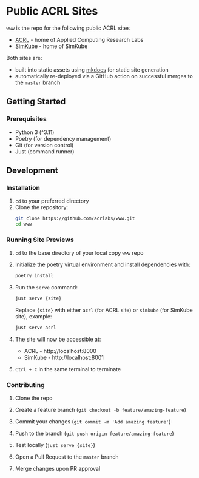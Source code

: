 # Public ACRL Sites

`www` is the repo for the following public ACRL sites 
- [ACRL](http://appliedcomputing.io) - home of Applied Computing Research Labs
- [SimKube](http://simkube.dev/) - home of SimKube

Both sites are:
- built into static assets using [mkdocs](https://www.mkdocs.org/) for static site generation
- automatically re-deployed via a GitHub action on successful merges to the `master` branch


## Getting Started

### Prerequisites

- Python 3 (^3.11)
- Poetry (for dependency management)
- Git (for version control)
- Just (command runner)


## Development

### Installation

1. `cd` to your preferred directory
2. Clone the repository:
   ```sh
   git clone https://github.com/acrlabs/www.git
   cd www
   ```

### Running Site Previews

1. `cd` to the base directory of your local copy `www` repo
2. Initialize the poetry virtual environment and install dependencies with:
   ```sh
   poetry install
   ```

3. Run the `serve` command:
    ```sh
   just serve {site}
   ```

   Replace `{site}` with either `acrl` (for ACRL site) or `simkube` (for SimKube site), example:
    ```sh
   just serve acrl
   ```

4. The site will now be accessible at:
    -  ACRL - http://localhost:8000
    - SimKube - http://localhost:8001

5. `Ctrl + C` in the same terminal to terminate 

### Contributing

1. Clone the repo

2. Create a feature branch (`git checkout -b feature/amazing-feature`)

3. Commit your changes (`git commit -m 'Add amazing feature'`)

4. Push to the branch (`git push origin feature/amazing-feature`)

5. Test locally (`just serve {site}`)

6. Open a Pull Request to the `master` branch

7. Merge changes upon PR approval
